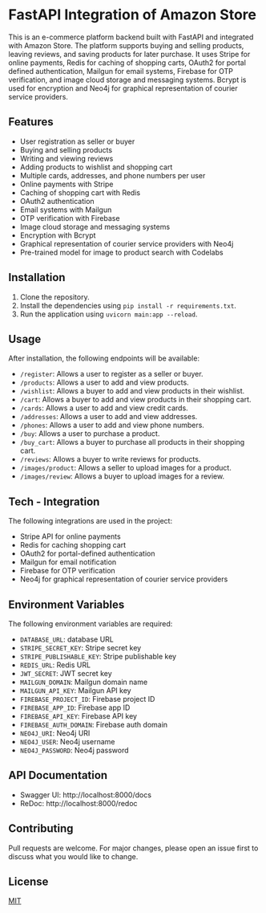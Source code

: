 # FastAPI Integration of Amazon Store

This is an e-commerce platform backend built with FastAPI and integrated with Amazon Store. The platform supports buying and selling products, leaving reviews, and saving products for later purchase. It uses Stripe for online payments, Redis for caching of shopping carts, OAuth2 for portal defined authentication, Mailgun for email systems, Firebase for OTP verification, and image cloud storage and messaging systems. Bcrypt is used for encryption and Neo4j for graphical representation of courier service providers.

## Features

- User registration as seller or buyer
- Buying and selling products
- Writing and viewing reviews
- Adding products to wishlist and shopping cart
- Multiple cards, addresses, and phone numbers per user
- Online payments with Stripe
- Caching of shopping cart with Redis
- OAuth2 authentication
- Email systems with Mailgun
- OTP verification with Firebase
- Image cloud storage and messaging systems
- Encryption with Bcrypt
- Graphical representation of courier service providers with Neo4j
- Pre-trained model for image to product search with Codelabs

## Installation

1. Clone the repository.
2. Install the dependencies using `pip install -r requirements.txt`.
3. Run the application using `uvicorn main:app --reload`.

## Usage

After installation, the following endpoints will be available:

- `/register`: Allows a user to register as a seller or buyer.
- `/products`: Allows a user to add and view products.
- `/wishlist`: Allows a buyer to add and view products in their wishlist.
- `/cart`: Allows a buyer to add and view products in their shopping cart.
- `/cards`: Allows a user to add and view credit cards.
- `/addresses`: Allows a user to add and view addresses.
- `/phones`: Allows a user to add and view phone numbers.
- `/buy`: Allows a user to purchase a product.
- `/buy_cart`: Allows a buyer to purchase all products in their shopping cart.
- `/reviews`: Allows a buyer to write reviews for products.
- `/images/product`: Allows a seller to upload images for a product.
- `/images/review`: Allows a buyer to upload images for a review.

## Tech - Integration 
The following integrations are used in the project:

- Stripe API for online payments
- Redis for caching shopping cart
- OAuth2 for portal-defined authentication
- Mailgun for email notification
- Firebase for OTP verification
- Neo4j for graphical representation of courier service providers 

## Environment Variables
The following environment variables are required:

- `DATABASE_URL`: database URL
- `STRIPE_SECRET_KEY`: Stripe secret key
- `STRIPE_PUBLISHABLE_KEY`: Stripe publishable key
- `REDIS_URL`: Redis URL
- `JWT_SECRET`: JWT secret key
- `MAILGUN_DOMAIN`: Mailgun domain name
- `MAILGUN_API_KEY`: Mailgun API key
- `FIREBASE_PROJECT_ID`: Firebase project ID
- `FIREBASE_APP_ID`: Firebase app ID
- `FIREBASE_API_KEY`: Firebase API key
- `FIREBASE_AUTH_DOMAIN`: Firebase auth domain
- `NEO4J_URI`: Neo4j URI
- `NEO4J_USER`: Neo4j username
- `NEO4J_PASSWORD`: Neo4j password

## API Documentation
- Swagger UI: http://localhost:8000/docs
- ReDoc: http://localhost:8000/redoc

## Contributing

Pull requests are welcome. For major changes, please open an issue first to discuss what you would like to change.

## License

[MIT](https://choosealicense.com/licenses/mit/)
